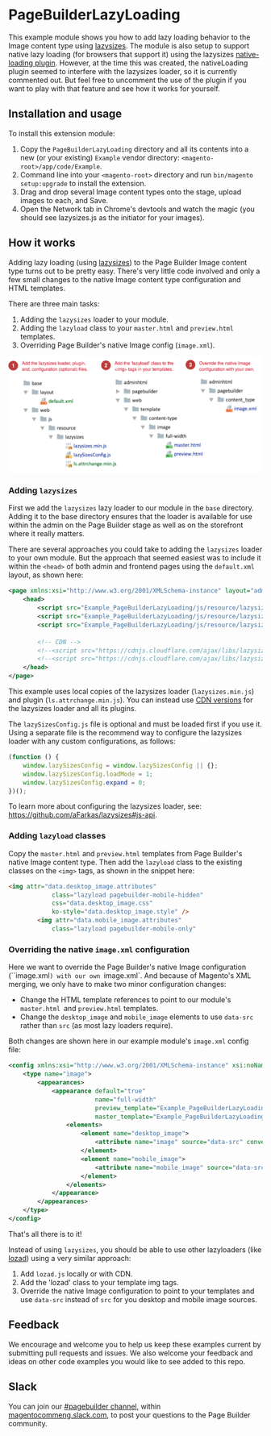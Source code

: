 # PageBuilderLazyLoading

This example module shows you how to add lazy loading behavior to the Image content type using
 [lazysizes](https://github.com/aFarkas/lazysizes). The module is also setup to support native lazy loading  (for browsers that support it) using the lazysizes [native-loading plugin](https://github.com/aFarkas/lazysizes/tree/gh-pages/plugins/native-loading). However, at the time this was created, the nativeLoading plugin seemed to interfere with the lazysizes loader, so it is currently commented out. But feel free to uncomment the use of the plugin if you want to play with that feature and see how it works for yourself.

## Installation and usage

To install this extension module:

1. Copy the `PageBuilderLazyLoading` directory and all its contents into a new (or your existing) `Example` vendor directory: `<magento-root>/app/code/Example`.
2. Command line into your `<magento-root>` directory and run `bin/magento setup:upgrade` to install the extension.
3. Drag and drop several Image content types onto the stage, upload images to each, and Save.
4. Open the Network tab in Chrome's devtools and watch the magic (you should see lazysizes.js as the initiator for your images). 

## How it works

Adding lazy loading (using [lazysizes](https://github.com/aFarkas/lazysizes)) to the Page Builder Image content type turns out to be pretty easy. There's very little code involved and only a few small changes to the native Image content type configuration and HTML templates. 

There are three main tasks:

1. Adding the `lazysizes` loader to your module.
2. Adding the `lazyload` class to your `master.html` and `preview.html` templates.
3. Overriding Page Builder's native Image config (`image.xml`).

![Add Lazy Loading](adding-lazy-loading.svg "Steps for adding lazy loading functionality")



### Adding `lazysizes`

First we add the `lazysizes` lazy loader to our module in the `base` directory. Adding it to the base directory ensures that the loader is available for use within the admin on the Page Builder stage as well as on the storefront where it really matters.

There are several approaches you could take to adding the `lazysizes` loader to your own module. But the approach that seemed easiest was to include it within the `<head>` of both admin and frontend pages using the `default.xml` layout, as shown here:

```xml
<page xmlns:xsi="http://www.w3.org/2001/XMLSchema-instance" layout="admin-1column" xsi:noNamespaceSchemaLocation="urn:magento:framework:View/Layout/etc/page_configuration.xsd">
    <head>
        <script src="Example_PageBuilderLazyLoading/js/resource/lazysizes/lazySizesConfig.js"></script>
        <script src="Example_PageBuilderLazyLoading/js/resource/lazysizes/lazysizes.min.js"></script>
        <script src="Example_PageBuilderLazyLoading/js/resource/lazysizes/ls.attrchange.min.js"></script>

        <!-- CDN --> 
        <!--<script src="https://cdnjs.cloudflare.com/ajax/libs/lazysizes/5.1.1/lazysizes.min.js" src_type="url"></script>-->
        <!--<script src="https://cdnjs.cloudflare.com/ajax/libs/lazysizes/5.1.1/plugins/attrchange/ls.attrchange.min.js" src_type="url"></script>-->
    </head>
</page>
```

This example uses local copies of the lazysizes loader (`lazysizes.min.js`) and plugin (`ls.attrchange.min.js`).
You can instead use [CDN versions](https://cdnjs.com/libraries/lazysizes) for the lazysizes loader and all its plugins.

The `lazySizesConfig.js` file is optional and must be loaded first if you use it. Using a separate file is the  recommend way to configure the lazysizes loader with any custom configurations, as follows:

```js
(function () {
    window.lazySizesConfig = window.lazySizesConfig || {};
    window.lazySizesConfig.loadMode = 1;
    window.lazySizesConfig.expand = 0;
})();
```

To learn more about configuring the lazysizes loader, see: https://github.com/aFarkas/lazysizes#js-api. 


### Adding `lazyload` classes

Copy the `master.html` and `preview.html` templates from Page Builder's native Image content type. Then  add the `lazyload` class to the existing classes on the `<img>` tags, as shown in the snippet here:

```html
<img attr="data.desktop_image.attributes"
            class="lazyload pagebuilder-mobile-hidden"
            css="data.desktop_image.css"
            ko-style="data.desktop_image.style" />
        <img attr="data.mobile_image.attributes"
            class="lazyload pagebuilder-mobile-only"
```

### Overriding the native `image.xml` configuration

Here we want to override the Page Builder's native Image configuration (``image.xml`) with our own `image.xml`. And because of Magento's XML merging, we only have to make two minor configuration changes: 

* Change the HTML template references to point to our module's `master.html `and `preview.html` templates. 
* Change the `desktop_image` and `mobile_image` elements to use `data-src` rather than `src` (as most lazy loaders require).

Both changes are shown here in our example module's `image.xml` config file:

```xml
<config xmlns:xsi="http://www.w3.org/2001/XMLSchema-instance" xsi:noNamespaceSchemaLocation="urn:magento:module:Magento_PageBuilder:etc/content_type.xsd">
    <type name="image">
        <appearances>
            <appearance default="true"
                        name="full-width"
                        preview_template="Example_PageBuilderLazyLoading/content-type/image/full-width/preview"
                        master_template="Example_PageBuilderLazyLoading/content-type/image/full-width/master">
                <elements>
                    <element name="desktop_image">
                        <attribute name="image" source="data-src" converter="Magento_PageBuilder/js/converter/attribute/src" preview_converter="Magento_PageBuilder/js/converter/attribute/preview/src"/>
                    </element>
                    <element name="mobile_image">
                        <attribute name="mobile_image" source="data-src" converter="Magento_PageBuilder/js/converter/attribute/src" preview_converter="Magento_PageBuilder/js/converter/attribute/preview/src"/>
                    </element>
                </elements>
            </appearance>
        </appearances>
    </type>
</config>
```

That's all there is to it! 

Instead of using `lazysizes`, you should be able to use other lazyloaders (like [lozad](https://github.com/ApoorvSaxena/lozad.js)) using a very similar approach:

1.  Add `lozad.js` locally or with CDN.
2.  Add the 'lozad' class to your template img tags.
3.  Override the native Image configuration to point to your templates and use `data-src` instead of `src` for you desktop and mobile image sources. 

## Feedback

We encourage and welcome you to help us keep these examples current by submitting pull requests and issues. We also welcome your feedback and ideas on other code examples you would like to see added to this repo. 

## Slack
You can join our [#pagebuilder channel](https://magentocommeng.slack.com/messages/CHB455HPF), within [magentocommeng.slack.com](https://magentocommeng.slack.com/), to post your questions to the Page Builder community.
